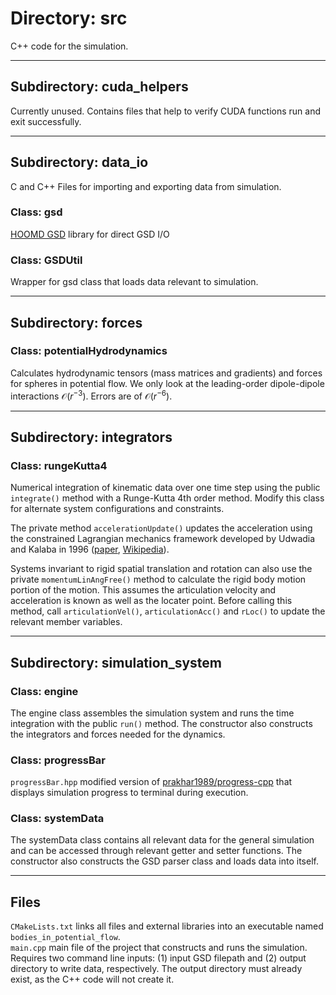 # Directory: src

C++ code for the simulation.  

---

## Subdirectory: cuda_helpers

Currently unused. Contains files that help to verify CUDA functions run and exit successfully.

---

## Subdirectory: data_io

C and C++ Files for importing and exporting data from simulation.

### Class: gsd

[HOOMD GSD](https://gsd.readthedocs.io/en/stable/python-module-gsd.hoomd.html) library for direct GSD I/O

### Class: GSDUtil

Wrapper for gsd class that loads data relevant to simulation.

---

## Subdirectory: forces

### Class: potentialHydrodynamics

Calculates hydrodynamic tensors (mass matrices and gradients) and forces for spheres in potential flow.
We only look at the leading-order dipole-dipole interactions $\mathcal{O}(r^{-3})$.
Errors are of $\mathcal{O}(r^{-6})$.

---

## Subdirectory: integrators

### Class: rungeKutta4

Numerical integration of kinematic data over one time step using the public `integrate()` method with a Runge-Kutta 4th order method.
Modify this class for alternate system configurations and constraints.

The private method `accelerationUpdate()` updates the acceleration using the constrained Lagrangian mechanics framework developed by Udwadia and Kalaba in 1996 ([paper](https://royalsocietypublishing.org/doi/pdf/10.1098/rspa.1992.0158?casa_token=FB12tYItZ5sAAAAA:y6w2zNwEaNEnvyNY1DXZVS5f67E4tZ52a0sja6w9TSHFJFbDpKvt9wdgPIuHbHZWCZOOpjb3l8LyPQ), [Wikipedia](https://en.wikipedia.org/wiki/Udwadia%E2%80%93Kalaba_formulation)).

Systems invariant to rigid spatial translation and rotation can also use the private `momentumLinAngFree()` method to calculate the rigid body motion portion of the motion. This assumes the articulation velocity and acceleration is known as well as the locater point. Before calling this method, call `articulationVel()`, `articulationAcc()` and `rLoc()` to update the relevant member variables.

---

## Subdirectory: simulation_system

### Class: engine

The engine class assembles the simulation system and runs the time integration with the public `run()` method.
The constructor also constructs the integrators and forces needed for the dynamics.

### Class: progressBar

`progressBar.hpp` modified version of [prakhar1989/progress-cpp](https://github.com/prakhar1989/progress-cpp.git) that displays simulation progress to terminal during execution.

### Class: systemData

The systemData class contains all relevant data for the general simulation and can be accessed through relevant getter and setter functions.
The constructor also constructs the GSD parser class and loads data into itself.

---

## Files

`CMakeLists.txt` links all files and external libraries into an executable named `bodies_in_potential_flow`.  
`main.cpp` main file of the project that constructs and runs the simulation.
Requires two command line inputs: (1) input GSD filepath and (2) output directory to write data, respectively.
The output directory must already exist, as the C++ code will not create it.
